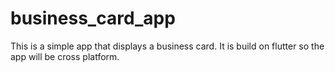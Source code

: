 # business_card_app
This is a simple app that displays a business card. It is build on flutter so the app will be cross platform.
